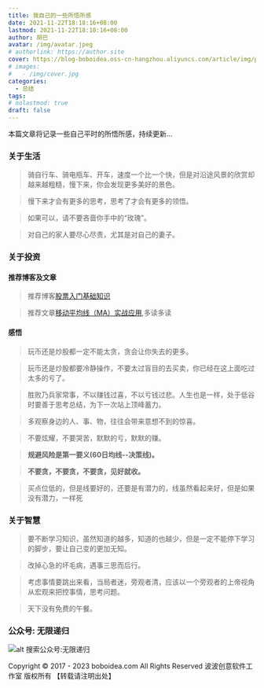 ```yaml
---
title: 我自己的一些所悟所感
date: 2021-11-22T18:18:16+08:00
lastmod: 2021-11-22T18:18:16+08:00
author: 胡巴
avatar: /img/avatar.jpeg
# authorlink: https://author.site
cover: https://blog-boboidea.oss-cn-hangzhou.aliyuncs.com/article/img/posts/hzw2.jpeg
# images:
#   - /img/cover.jpg
categories:
  - 总结
tags:
# nolastmod: true
draft: false
---
```


本篇文章将记录一些自己平时的所悟所感，持续更新...

<!--more-->

### 关于生活

> 骑自行车、骑电瓶车、开车，速度一个比一个快，但是对沿途风景的欣赏却越来越粗糙，慢下来，你会发现更多美好的景色。

> 慢下来才会有更多的思考，思考了才会有更多的领悟。

> 如果可以，请不要吝啬你手中的“玫瑰”。

> 对自己的家人要尽心尽责，尤其是对自己的妻子。

### 关于投资

#### 推荐博客及文章

> 推荐博客[股票入门基础知识](https://www.gprmjczs.com/)

> 推荐文章[移动平均线（MA）实战应用](https://www.gprmjczs.com/article/405.html),多读多读

#### 感悟

> 玩币还是炒股都一定不能太贪，贪会让你失去的更多。

> 玩币还是炒股都要冷静操作，不要太过盲目的去买卖，你已经在这上面吃过太多的亏了。

> 胜败乃兵家常事，不以赚钱过喜，不以亏钱过悲。人生也是一样，处于低谷时要善于思考总结，为下一次站上顶峰蓄力。

> 多观察身边的人、事、物，往往会带来意想不到的惊喜。

> 不要炫耀，不要哭苦，默默的亏，默默的赚。

> **规避风险是第一要义(60日均线--决策线)。**

> **不要贪，不要贪，不要贪，见好就收。**

> 买点位低的，但是线要好的，还要是有潜力的，线虽然看起来好，但是如果没有潜力，一样死

### 关于智慧

> 要不断学习知识，虽然知道的越多，知道的也越少，但是一定不能停下学习的脚步，要让自己变的更加无知。

> 改掉心急的坏毛病，遇事三思而后行。

> 考虑事情要跳出来看，当局者迷，旁观者清，应该以一个旁观者的上帝视角从宏观来把控事情，思考问题。

> 天下没有免费的午餐。

<!--qr_code-->

### 公众号: 无限递归

![alt 搜索公众号:无限递归](https://blog-boboidea.oss-cn-hangzhou.aliyuncs.com/article/img/gongzhonghao.jpeg "无限递归")

<!--declare-declare-->

Copyright &copy; 2017 - 2023 boboidea.com All Rights Reserved 波波创意软件工作室 版权所有 【转载请注明出处】
